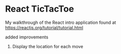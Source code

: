# React TicTacToe

My walkthrough of the React intro application found at https://reactjs.org/tutorial/tutorial.html

added improvements

1. Display the location for each move
